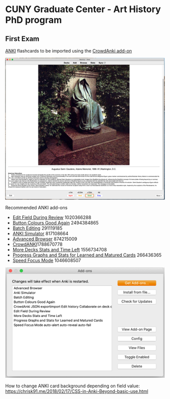 # CUNY Graduate Center - Art History PhD program

## First Exam

[ANKI](https://apps.ankiweb.net) flashcards to be imported using the [CrowdAnki add-on](https://ankiweb.net/shared/info/1788670778)

![ANKI ScreenShot](/images/ANKI_ScreenShot.png)

Recommended ANKI add-ons
- [Edit Field During Review](https://ankiweb.net/shared/info/1020366288) 1020366288
- [Button Colours Good Again](https://ankiweb.net/shared/info/2494384865) 2494384865
- [Batch Editing](https://ankiweb.net/shared/info/291119185) 291119185
- [ANKI Simulator](https://ankiweb.net/shared/info/817108664) 817108664
- [Advanced Browser](https://ankiweb.net/shared/info/874215009) 874215009
- [CrowdANKI](https://ankiweb.net/shared/info/1788670778)1788670778
- [More Decks Stats and Time Left](https://ankiweb.net/shared/info/1556734708) 1556734708
- [Progress Graphs and Stats for Learned and Matured Cards](https://ankiweb.net/shared/info/266436365) 266436365
- [Speed Focus Mode](https://ankiweb.net/shared/info/1046608507) 1046608507

![ANKI add-ons](/images/ANKI_add-ons.png)

How to change ANKI card background depending on field value: https://chrisk91.me/2018/02/17/CSS-in-Anki-Beyond-basic-use.html